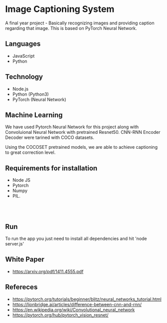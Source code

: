# Image Captioning System

A final year project - Basically recognizing images and providing caption regarding that image.
This is based on PyTorch Neural Network.



## Languages

- JavaScript
- Python

## Technology

- Node.js
- Python (Python3)
- PyTorch (Neural Network)


## Machine Learning

We have used Pytorch Neural Network for this project along with Convoluional Neural Network with pretrained Resnet50. 
CNN-RNN Encoder Decoder were tarined with COCO datasets.

Using the COCOSET pretrained models, we are able to achieve captioning to great correction level.



## **Requirements for installation**

- Node JS
- Pytorch
- Numpy
- PIL.

<br><br>

## **Run**
To run the app you just need to install all dependencies and hit 'node server.js'


## White Paper 

- https://arxiv.org/pdf/1411.4555.pdf


## Refereces

- https://pytorch.org/tutorials/beginner/blitz/neural_networks_tutorial.html
- https://lionbridge.ai/articles/difference-between-cnn-and-rnn/
- https://en.wikipedia.org/wiki/Convolutional_neural_network
- https://pytorch.org/hub/pytorch_vision_resnet/
